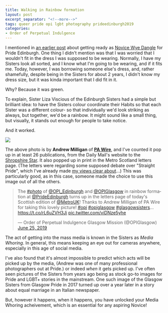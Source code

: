 ```yaml
---
title: Walking in Rainbow formation
layout: post
excerpt_separator: "<!--more-->"
tags: queer pride opi lgbt photography prideedinburgh2019
categories:
- Order of Perpetual Indulgence
---
```


I mentioned in [an earlier post]({{"/2019/06/27/its-been-a-long-drag.html"|relative_url}}) about getting ready as [Novice Wye Dangle]({{"/tag/opi.html"|relative_url}}) for Pride Edinburgh. One thing I didn't mention was that<!--more--> I was worried that I wouldn't fit in the  dress I was supposed to be wearing. Normally, I have my Sisters look all sorted, and I know what I'm going to be wearing, and if it fits me. Today, however, I was borrowing someone else's dress, and, rather shamefully, despite being in the Sisters for about 2 years, I didn't know my dress size, but it was kinda important that I did fit in it. 

Why? Because it was green.

To explain, Sister Liza Viscious of the Edinburgh Sisters had a simple but brilliant idea: to have the Sisters colour coordinate their Habits so that each Sister was a different colour- so that individually we'd look striking as always, but together, we'd be a rainbow. It might sound like a small thing, but visually, it stands out enough for people to take notice.

And it worked.

![]({{"/assets/img/2019_edinburgh_pride.jpg"|relative_url}})

The above photo is by **Andrew Milligan** of **[PA Wire](https://www.paimages.co.uk/)**, and I've counted it pop up in at least 26 publications, from the Daily Mail's website to the [Shropshire Star](https://www.shropshirestar.com/news/uk-news/2019/06/22/in-pictures-edinburgh-pride-parade-marks-stonewall-anniversary/). It also popped up in print in the Metro Scotland letters page. (The letters were regarding some supposed debate over "Straight Pride", which I've already made [my views clear about]({{"/2019/06/19/Why-we-still-need-Pride.html"|relative_url}})...) This was particularly good, as in this case, someone made the choice to use this image out of all the others.

<div class="social-media">
<blockquote class="twitter-tweet" data-lang="en"><p lang="en" dir="ltr">The <a href="https://twitter.com/hashtag/photo?src=hash&amp;ref_src=twsrc%5Etfw">#photo</a> of <a href="https://twitter.com/OPI_Edinburgh?ref_src=twsrc%5Etfw">@OPI_Edinburgh</a> and <a href="https://twitter.com/OPIGlasgow?ref_src=twsrc%5Etfw">@OPIGlasgow</a> in rainbow formation at <a href="https://twitter.com/PrideEdinburgh?ref_src=twsrc%5Etfw">@PrideEdinburgh</a> turns up in the letters page of today&#39;s Scottish edition of <a href="https://twitter.com/MetroUK?ref_src=twsrc%5Etfw">@MetroUK</a>! Thanks to Andrew Milligan of PA Wire for taking this lovely picture! <a href="https://twitter.com/hashtag/opi?src=hash&amp;ref_src=twsrc%5Etfw">#opi</a> <a href="https://twitter.com/hashtag/opiglasgow?src=hash&amp;ref_src=twsrc%5Etfw">#opiglasgow</a> <a href="https://twitter.com/hashtag/glasgowsiste?src=hash&amp;ref_src=twsrc%5Etfw">#glasgowsisters</a>… <a href="https://t.co/rL6uZVH3Ji">https://t.co/rL6uZVH3Ji</a> <a href="https://t.co/viDNze5yhe">pic.twitter.com/viDNze5yhe</a></p>&mdash; Order of Perpetual Indulgence Glasgow Mission (@OPIGlasgow) <a href="https://twitter.com/OPIGlasgow/status/1143590061386211329?ref_src=twsrc%5Etfw">June 25, 2019</a></blockquote>
<script async src="https://platform.twitter.com/widgets.js" charset="utf-8"></script></div>

The act of getting into the mass media is known in the Sisters as *Media Whoring*. In general, this means keeping an eye out for cameras anywhere, especially in this age of social media.

I've also found that it's almost impossible to predict which acts will be picked up by the media, (Andrew was one of many professional photographers out at Pride.) or indeed *when* it gets picked up. I've often seen pictures of the Sisters from years ago being as stock go-to images for Pride and LGBT+ stories in the mainstream. One such image of the Glasgow Sisters from Glasgow Pride in 2017 turned up over a year later in a story about equal marriage in an Italian newspaper.

But, however it happens, when it happens, you have unlocked your Media Whoring acheivement, which is an essential for any aspiring Novice!